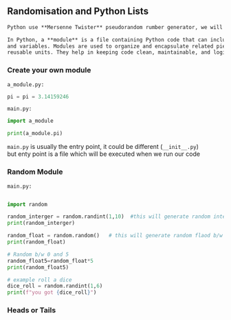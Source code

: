 ## Randomisation and Python Lists 

```md
Python use **Mersenne Twister** pseudorandom rumber generator, we will use random module to genertae random numbers 
```

```md
In Python, a **module** is a file containing Python code that can include functions, classes,
and variables. Modules are used to organize and encapsulate related pieces of code into 
reusable units. They help in keeping code clean, maintainable, and logically structured. 
```


### Create your own module 
`a_module.py:`
```py 
pi = pi = 3.14159246
```

`main.py:`
``` py 
import a_module

print(a_module.pi)
```


`main.py` is usually the entry point, it could be different (`__init__.py`) <br> 
but enty point is a file which will be executed when we run our code


### Random Module
`main.py:`
``` py 

import random 

random_interger = random.randint(1,10)  #this will generate random interg b/w 1 and 10
print(random_interger)

random_float = random.random()   # this will generate random flaod b/w 0 and 1 but will not inclured 1 will be like 0.9999999 etc. 
print(random_float)

# Random b/w 0 and 5
random_float5=random_float*5
print(random_float5)

# example roll a dice  
dice_roll = random.randint(1,6)
print(f"you got {dice_roll}")

```

### Heads or Tails 

